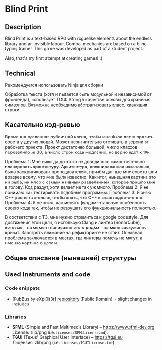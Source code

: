 # Blind Print

## Description

Blind Print is a text-based RPG with roguelike elements about the endless library and an invisible labour.
Combat mechanics are based on a blind typing trainer.
This game was developed as part of a student project.

Also, that's my first attempt at creating games! :)
## Technical

Рекомендуется использовать Ninja для сборки

Обработка текста (хотя и пытается быть модульной и независимой от фронтенда), использует TGUI::String в качестве основы
для хранения символов. Возможно необходимо абстрагировать класс, хранящий строки.

## Касательно код-ревью 
Временно сделанная публичной копия, чтобы мне было легче просить совета у других людей. Может незначительно отставать в версии от рабочего проекта.
Проект достаточно большой, число классов перевалило за 30, а число строк кода медленно, но верно идёт к 10к. 

Проблема 1: Мне никогда до этого не доводилось самостоятельно планировать архитектуру. Архитектура, спланированная изначально, была раскритикована преподавателем, причём данные мне советы шли вразрез всему, что мне было известно. Как итог, нынешняя картина это ни рыба, ни мясо с самым наивным разделением, которое пришло мне в голову. Код раздут, хотя делает не так уж много. 
Проблема 2: Я не понимаю как тестировать подобные программы.
Проблема 3: Я знаю C++ ровно настолько, чтобы знать, что C++ я знаю недостаточно.
Проблема 4: Я не знаю, как менять фундаментальные особенности своего кода так, чтобы не разрушать его функциональность полностью.

В соответствии с ТЗ, мне нужно стремиться к google codestyle. Для достижения этой цели, я использую Clang и линтер (SonarQube), которые - на момент написания этого ридми - на меня заслуженно кричат. 
Заострять внимание на рефакторинге не стоит. Основная проблема заключается в местах, где линтеры помочь не могут, а именно картине в целом.

## Общее описание (нынешней) структуры



## Used Instruments and code
### Code snippets
- [PubBus by eXpl0it3r] [reprository](https://github.com/eXpl0it3r/PubBus/tree/faa3f4e4818be5fd86424986bd3bf9b0bd6a876e/include/PubBus) (Public Domain).  - slight changes in includes

### Libraries
- **SFML** (Simple and Fast Multimedia Library) – https://www.sfml-dev.org  
  License: zlib/png (i.e.`licenses/SFMLLicense.md`).
- **TGUI** (Texus' Graphical User Interface) – https://tgui.eu  
    Лицензия: zlib/png (i.e. `licenses/TGUILicense.txt`).  
